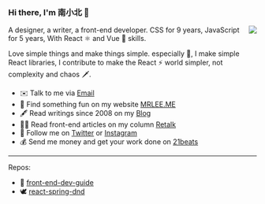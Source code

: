 ### Hi there, I'm 南小北 👋

<img align="right" src="https://github-readme-stats.vercel.app/api?username=nanxiaobei&title_color=fff&text_color=fff&icon_color=ccc&bg_color=000&hide_title=true&show_icons=true" />

A designer, a writer, a front-end developer. CSS for 9 years, JavaScript for 5 years, With React ⚛️ and Vue 🔰 skills.

Love simple things and make things simple. especially 🦉, I make simple React libraries, I contribute to make the React ⚡️ world simpler, not complexity and chaos 🗡.

- ✉️ Talk to me via [Email](mailto:nanxiaobei@gmail.com)
- 📱 Find something fun on my website [MRLEE.ME](https://mrlee.me/)
- 🖋 Read writings since 2008 on my [Blog](https://mrlee.me/blog/)
- 👨‍💻 Read front-end articles on my column [Retalk](https://zhuanlan.zhihu.com/retalk/)
- 🤳 Follow me on [Twitter](https://twitter.com/nanxiaobei) or [Instagram](https://www.instagram.com/nan.xiaobei/)
- 💰 Send me money and get your work done on [21beats](https://21beats.com/)

---

Repos:

- 🦋 [front-end-dev-guide](https://github.com/nanxiaobei/front-end-dev-guide)
- 🕊 [react-spring-dnd](https://github.com/nanxiaobei/react-spring-dnd)
